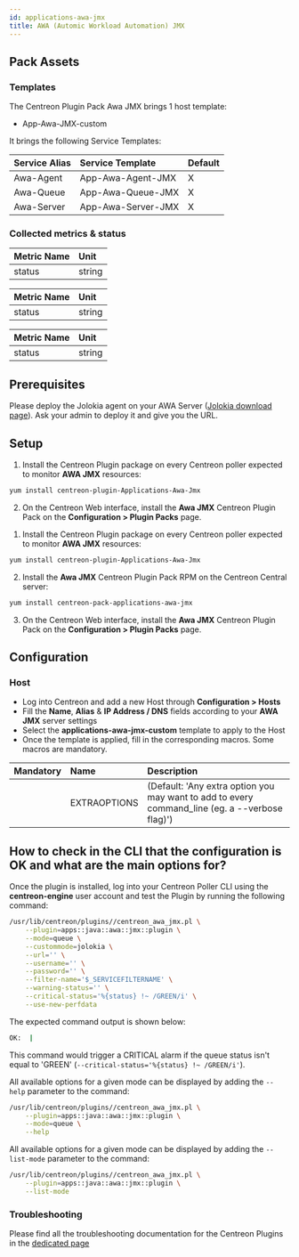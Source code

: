 ```yaml
---
id: applications-awa-jmx
title: AWA (Automic Workload Automation) JMX
---
```


## Pack Assets

### Templates

The Centreon Plugin Pack Awa JMX brings 1 host template:
* App-Awa-JMX-custom

It brings the following Service Templates:

| Service Alias | Service Template   | Default |
|:--------------|:-------------------|:--------|
| Awa-Agent     | App-Awa-Agent-JMX  | X       |
| Awa-Queue     | App-Awa-Queue-JMX  | X       |
| Awa-Server    | App-Awa-Server-JMX | X       |

### Collected metrics & status

<!--DOCUSAURUS_CODE_TABS-->

<!--Awa-Agent-->

| Metric Name | Unit   |
|:------------|:-------|
| status      | string |

<!--Awa-Queue-->

| Metric Name | Unit   |
|:------------|:-------|
| status      | string |

<!--Awa-Server-->

| Metric Name | Unit   |
|:------------|:-------|
| status      | string |

<!--END_DOCUSAURUS_CODE_TABS-->

## Prerequisites

Please deploy the Jolokia agent on your AWA Server ([Jolokia download page](https://jolokia.org/download.html)). 
Ask your admin to deploy it and give you the URL.

## Setup

<!--DOCUSAURUS_CODE_TABS-->

<!--Online License-->

1. Install the Centreon Plugin package on every Centreon poller expected to monitor **AWA JMX** resources:

```bash
yum install centreon-plugin-Applications-Awa-Jmx
```

2. On the Centreon Web interface, install the **Awa JMX** Centreon Plugin Pack on the **Configuration > Plugin Packs** page.

<!--Offline License-->

1. Install the Centreon Plugin package on every Centreon poller expected to monitor **AWA JMX** resources:

```bash
yum install centreon-plugin-Applications-Awa-Jmx
```

2. Install the **Awa JMX** Centreon Plugin Pack RPM on the Centreon Central server:

 ```bash
yum install centreon-pack-applications-awa-jmx
```

3. On the Centreon Web interface, install the **Awa JMX** Centreon Plugin Pack on the **Configuration > Plugin Packs** page.

<!--END_DOCUSAURUS_CODE_TABS-->

## Configuration

### Host

* Log into Centreon and add a new Host through **Configuration > Hosts**
* Fill the **Name**, **Alias** & **IP Address / DNS** fields according to your **AWA JMX** server settings
* Select the **applications-awa-jmx-custom** template to apply to the Host
* Once the template is applied, fill in the corresponding macros. Some macros are mandatory.

| Mandatory | Name         | Description                                                                                     |
|:----------|:-------------|:------------------------------------------------------------------------------------------------|
|           | EXTRAOPTIONS | (Default: 'Any extra option you may want to add to every command\_line (eg. a --verbose flag)') |

## How to check in the CLI that the configuration is OK and what are the main options for? 

Once the plugin is installed, log into your Centreon Poller CLI using the 
**centreon-engine** user account and test the Plugin by running the following 
command:

```bash
/usr/lib/centreon/plugins//centreon_awa_jmx.pl \
    --plugin=apps::java::awa::jmx::plugin \
    --mode=queue \
    --custommode=jolokia \
    --url='' \
    --username='' \
    --password='' \
    --filter-name='$_SERVICEFILTERNAME' \
    --warning-status='' \
    --critical-status='%{status} !~ /GREEN/i' \
    --use-new-perfdata 
```

The expected command output is shown below:

```bash
OK:  | 
```

This command would trigger a CRITICAL alarm if the queue status isn't equal to 'GREEN'
(`--critical-status='%{status} !~ /GREEN/i'`).

All available options for a given mode can be displayed by adding the 
`--help` parameter to the command:

```bash
/usr/lib/centreon/plugins//centreon_awa_jmx.pl \
    --plugin=apps::java::awa::jmx::plugin \
    --mode=queue \
    --help
```

All available options for a given mode can be displayed by adding the 
`--list-mode` parameter to the command:

```bash
/usr/lib/centreon/plugins//centreon_awa_jmx.pl \
    --plugin=apps::java::awa::jmx::plugin \
    --list-mode
```

### Troubleshooting

Please find all the troubleshooting documentation for the Centreon Plugins
in the [dedicated page](../tutorials/troubleshooting-plugins.html)